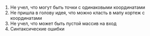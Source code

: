1. Не учел, что могут быть точки с одинаковыми координатами
2. Не пришла в голову идея, что можно класть в мапу кортеж с координатами
3. Не учел, что может быть пустой массив на вход
4. Синтаксические ошибки